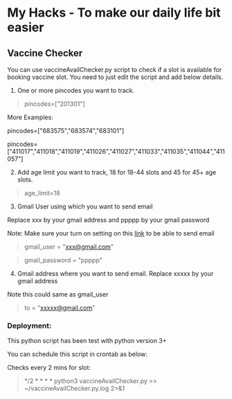 # My Hacks - To make our daily life bit easier


## Vaccine Checker
You can use vaccineAvailChecker.py script to check if a slot is available for booking vaccine slot.
You need to just edit the script and add below details.

1. One or more pincodes you want to track.

> pincodes=["201301"]

More Examples:

pincodes=["683575","683574","683101"]

pincodes=["411017","411018","411019","411026","411027","411033","411035","411044","411057"]

2. Add age limit you want to track, 18 for 18-44 slots and 45 for 45+ age slots.

> age_limit=18


3. Gmail User using which you want to send email

Replace xxx by your gmail address and ppppp by your gmail password

Note: Make sure your turn on setting on this [link](https://myaccount.google.com/lesssecureapps) to be able to send email 

> gmail_user = "xxx@gmail.com"

> gmail_password = "ppppp"

4. Gmail address where you want to send email. Replace xxxxx by your gmail address

Note this could same as gmail_user

> to = "xxxxx@gmail.com"

### Deployment:
This python script has been test with python version 3+

You can schedule this script in crontab as below:

Checks every 2 mins for slot:
> */2 * * * * python3 vaccineAvailChecker.py >> ~/vaccineAvailChecker.py.log 2>&1

